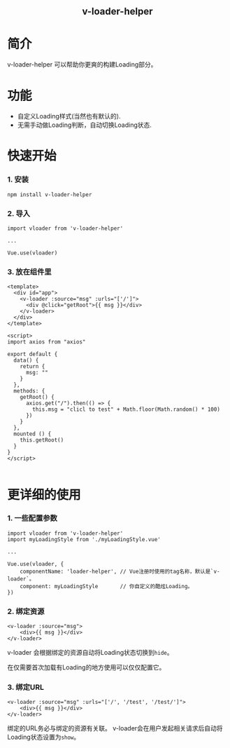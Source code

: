 <h2 align="center">v-loader-helper</h2>

# 简介
v-loader-helper 可以帮助你更爽的构建Loading部分。

# 功能

- 自定义Loading样式(当然也有默认的).
- 无需手动做Loading判断，自动切换Loading状态.

# 快速开始

### 1. 安装
```
npm install v-loader-helper
```

### 2. 导入
```
import vloader from 'v-loader-helper'

...

Vue.use(vloader)

```

### 3. 放在组件里
```
<template>
  <div id="app">
    <v-loader :source="msg" :urls="['/']">
      <div @click="getRoot">{{ msg }}</div>
    </v-loader>
  </div>
</template>

<script>
import axios from "axios"

export default {
  data() {
    return {
      msg: ""
    }
  },
  methods: {
    getRoot() {
      axios.get("/").then(() => {
        this.msg = "clicl to test" + Math.floor(Math.random() * 100)
      })
    }
  },
  mounted () {
    this.getRoot()
  }
}
</script>


```

# 更详细的使用

### 1. 一些配置参数 
```
import vloader from 'v-loader-helper'
import myLoadingStyle from './myLoadingStyle.vue'

...

Vue.use(vloader, { 
    componentName: 'loader-helper', // Vue注册时使用的tag名称，默认是`v-loader`。
    component: myLoadingStyle       // 你自定义的酷炫Loading。
})
```

### 2. 绑定资源
```
<v-loader :source="msg">
    <div>{{ msg }}</div>
</v-loader>
```
v-loader 会根据绑定的资源自动将Loading状态切换到`hide`。

在仅需要首次加载有Loading的地方使用可以仅仅配置它。

### 3. 绑定URL
```
<v-loader :source="msg" :urls="['/', '/test', '/test/']">
    <div>{{ msg }}</div>
</v-loader>
```
绑定的URL务必与绑定的资源有关联。
v-loader会在用户发起相关请求后自动将Loading状态设置为`show`。
